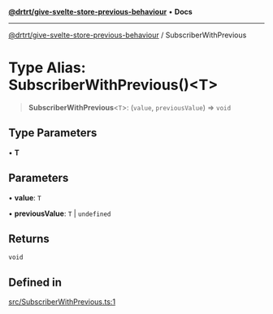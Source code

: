 [**@drtrt/give-svelte-store-previous-behaviour**](../README.md) • **Docs**

***

[@drtrt/give-svelte-store-previous-behaviour](../README.md) / SubscriberWithPrevious

# Type Alias: SubscriberWithPrevious()\<T\>

> **SubscriberWithPrevious**\<`T`\>: (`value`, `previousValue`) => `void`

## Type Parameters

• **T**

## Parameters

• **value**: `T`

• **previousValue**: `T` \| `undefined`

## Returns

`void`

## Defined in

[src/SubscriberWithPrevious.ts:1](https://github.com/drtrt-org/give-svelte-store-previous-behaviour/blob/ce8fffa2f41148829af1b11f1805e1bfeae3ded0/src/SubscriberWithPrevious.ts#L1)
